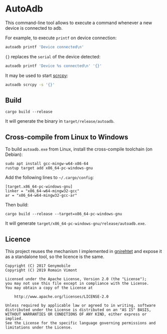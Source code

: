 # AutoAdb

This command-line tool allows to execute a command whenever a new device is
connected to adb.

For example, to execute `printf` on device connection:

```bash
autoadb printf 'Device connected\n'
```

`{}` replaces the `serial` of the device detected:

```bash
autoadb printf 'Device %s connected\n' '{}'
```

It may be used to start [scrcpy]:

```bash
autoadb scrcpy -s '{}'
```

[scrcpy]: https://github.com/lich-bot/scrcpy


## Build


```
cargo build --release
```

It will generate the binary in `target/release/autoadb`.


## Cross-compile from Linux to Windows

To build `autoadb.exe` from Linux, install the cross-compile toolchain (on
Debian):

    sudo apt install gcc-mingw-w64-x86-64
    rustup target add x86_64-pc-windows-gnu

Add the following lines to `~/.cargo/config`:

    [target.x86_64-pc-windows-gnu]
    linker = "x86_64-w64-mingw32-gcc"
    ar = "x86_64-w64-mingw32-gcc-ar"

Then build:

    cargo build --release --target=x86_64-pc-windows-gnu

It will generate `target/x86_64-pc-windows-gnu/release/autoadb.exe`.


## Licence

This project reuses the mechanism I implemented in [gnirehtet] and expose it as
a standalone tool, so the licence is the same.

[gnirehtet]: https://github.com/lich-bot/gnirehtet

    Copyright (C) 2017 Genymobile
    Copyright (C) 2019 Romain Vimont

    Licensed under the Apache License, Version 2.0 (the "License");
    you may not use this file except in compliance with the License.
    You may obtain a copy of the License at

        http://www.apache.org/licenses/LICENSE-2.0

    Unless required by applicable law or agreed to in writing, software
    distributed under the License is distributed on an "AS IS" BASIS,
    WITHOUT WARRANTIES OR CONDITIONS OF ANY KIND, either express or implied.
    See the License for the specific language governing permissions and
    limitations under the License.
